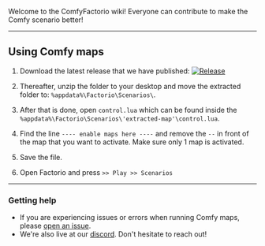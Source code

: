 Welcome to the ComfyFactorio wiki! 
Everyone can contribute to make the Comfy scenario better! 

***

## Using Comfy maps

1. Download the latest release that we have published: <a href="https://github.com/M3wM3w/ComfyFactorio/tags">
    <img src="https://img.shields.io/github/tag/M3wM3w/ComfyFactorio.svg?label=Release" alt="Release">
  </a>

2. Thereafter, unzip the folder to your desktop and move the extracted folder to: ``%appdata%\Factorio\Scenarios\``.

3. After that is done, open ``control.lua`` which can be found inside the ``%appdata%\Factorio\Scenarios\'extracted-map'\control.lua``. 
4. Find the line ``---- enable maps here ----`` and remove the ``--`` in front of the map that you want to activate. Make sure only 1 map is activated.
5. Save the file.
6. Open Factorio and press ``>> Play >> Scenarios``

***

### Getting help

- If you are experiencing issues or errors when running Comfy maps, please [open an issue](https://github.com/M3wM3w/ComfyFactorio/issues/new).
- We're also live at our [discord](https://getcomfy.eu/discord). Don't hesitate to reach out!